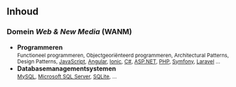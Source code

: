 Inhoud
------

### Domein *Web & New Media* (WANM)

- **Programmeren**  
<small>Functioneel programmeren, Objectgeoriënteerd programmeren, Architectural Patterns, Design Patterns, [JavaScript](http://www.ecmascript.org), [Angular](http://angular.io), [Ionic](http://ionicframework.com), [C#](https://msdn.microsoft.com/en-us/library/ms228593.aspx), [ASP.NET](http://www.asp.net), [PHP](http://php.net), [Symfony](http://symfony.com), [Laravel](http://laravel.com) …</small>
- **Databasemanagementsystemen**  
<small>[MySQL](http://mysql.com), [Microsoft SQL Server](www.microsoft.com/SQLServer‎), [SQLite](http://sqlite.org), …</small>
